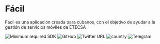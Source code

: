 # Fácil
Facil es una aplicación creada para cubanos, con el objetivo de ayudar a la gestión de servicios móviles de ETECSA
<br/>

![Minimum required SDK](https://img.shields.io/badge/Minimum%20SDK-21-%23ff5252)
<img alt="GitHub" src="https://img.shields.io/github/license/esalessandrxx/facil">
![Twitter URL](https://img.shields.io/twitter/url?style=social&url=https%3A%2F%2Ftwitter.com%2Ffacilcuba)
![country](https://img.shields.io/badge/Country-CUBA-orange)
![Telegram](https://img.shields.io/badge/Telegram-90CAF9?style=flag&logo=telegram&logoColor=white)
